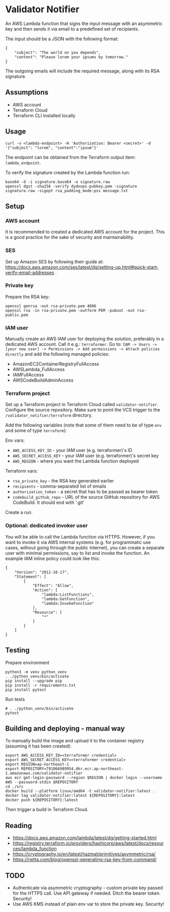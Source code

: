 # Validator Notifier

An AWS Lambda function that signs the input message with an asymmetric key and then sends it via email to a predefined set of recipients.

The input should be a JSON with the following format:

```
{
    "subject": "The world on you depends",
    "content": "Please lorem your ipsums by tomorrow."
}
```

The outgoing emails will include the required message, along with its RSA signature.

## Assumptions

* AWS account
* Terraform Cloud
* Terraform CLI installed locally

## Usage

```
curl -v <lambda-endpoint> -H 'Authorization: Bearer <secret>' -d '{"subject": "lorem", "content":"ipsum"}'
```

The endpoint can be obtained from the Terraform output item: `lambda_endpoint`.

To verify the signature created by the Lambda function run:

```
base64 -d -i signature.base64 -o signature.raw
openssl dgst -sha256 -verify dydxops-pubkey.pem -signature signature.raw -sigopt rsa_padding_mode:pss message.txt
```

## Setup

### AWS account

It is recommended to created a dedicated AWS account for the project. This is a good practice for the sake of security and maintainability.

### SES

Set up Amazon SES by following their guide at: https://docs.aws.amazon.com/ses/latest/dg/setting-up.html#quick-start-verify-email-addresses .

### Private key

Prepare the RSA key:

```
openssl genrsa -out rsa-private.pem 4096
openssl rsa -in rsa-private.pem -outform PEM -pubout -out rsa-public.pem
```

### IAM user

Manually create an AWS IAM user for deploying the solution, preferably in a dedicated AWS account.
Call it e.g.: `terraformer`. Go to:
`IAM -> Users -> [your new user] -> Permissions -> Add permissions -> Attach policies directly`
and add the following managed policies:

* AmazonEC2ContainerRegistryFullAccess
* AWSLambda_FullAccess
* IAMFullAccess
* AWSCodeBuildAdminAccess

### Terraform project

Set up a Terraform project in Terraform Cloud called `validator-notifier`. Configure the source repository.
Make sure to point the VCS trigger to the `/validator_notifier/terraform` directory.

Add the following variables (note that some of them need to be of type `env` and some of type `terraform`):

Env vars:

* `AWS_ACCESS_KEY_ID` - your IAM user (e.g. terraformer)'s ID
* `AWS_SECRET_ACCESS_KEY` - your IAM user (e.g. terraformer)'s secret key
* `AWS_REGION` - where you want the Lambda function deployed

Terraform vars:

* `rsa_private_key` - the RSA key generated earlier
* `recipients` - comma-separated list of emails
* `authorization_token` - a secret that has to be passed as bearer token
* `codebuild_github_repo` - URL of the source GitHub repository for AWS CodeBuild. It should end with '.git'

Create a _run_.

### Optional: dedicated invoker user

You will be able to call the Lambda function via HTTPS. However, if you want to invoke it via AWS internal systems
(e.g. for programmatic use cases, without going through the public Internet), you can create a separate user
with minimal permissions, say to list and invoke the function. An example IAM inline policy could look like this:

```
{
    "Version": "2012-10-17",
    "Statement": [
        {
            "Effect": "Allow",
            "Action": [
                "lambda:ListFunctions",
                "lambda:GetFunction",
                "lambda:InvokeFunction"
            ],
            "Resource": [
                "*"
            ]
        }
    ]
}
```

## Testing

Prepare environment

```
python3 -m venv python_venv
. ./python_venv/bin/activate
pip install --upgrade pip
pip install -r requirements.txt
pip install pytest
```

Run tests

```
# . ./python_venv/bin/activate
pytest
```

## Building and deploying - manual way

To manually build the image and upload it to the container registry (assuming it has been created):

```
export AWS_ACCESS_KEY_ID=<terraformer credential>
export AWS_SECRET_ACCESS_KEY=<terraformer credential>
export REGION=ap-northeast-1
export REPOSITORY=791066989954.dkr.ecr.ap-northeast-1.amazonaws.com/validator-notifier
aws ecr get-login-password --region $REGION | docker login --username AWS --password-stdin $REPOSITORY
cd ./src
docker build --platform linux/amd64 -t validator-notifier:latest .
docker tag validator-notifier:latest ${REPOSITORY}:latest
docker push ${REPOSITORY}:latest
```

Then trigger a build in Terraform Cloud.

## Reading

* https://docs.aws.amazon.com/lambda/latest/dg/getting-started.html
* https://registry.terraform.io/providers/hashicorp/aws/latest/docs/resources/lambda_function
* https://cryptography.io/en/latest/hazmat/primitives/asymmetric/rsa/
* https://rietta.com/blog/openssl-generating-rsa-key-from-command/

## TODO

* Authenticate via asymmetric cryptography - custom private key passed for the HTTPS call. Use API gateway if needed. Ditch the bearer token. Security!
* Use AWS KMS instead of plain env var to store the private key. Security!

